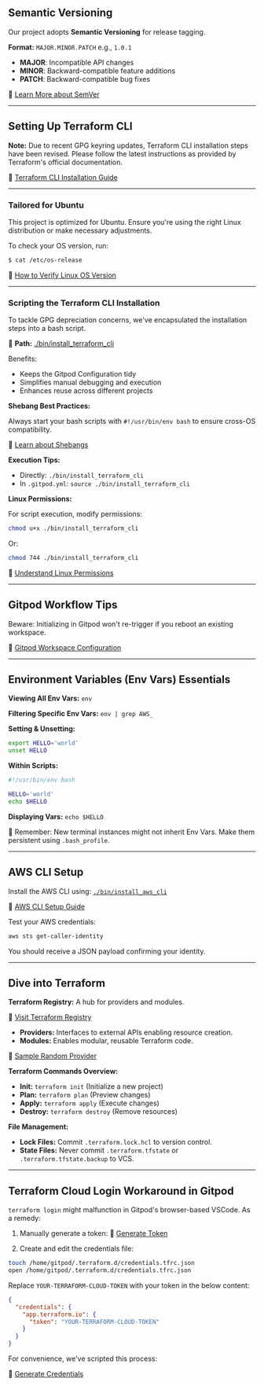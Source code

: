 ## Semantic Versioning

Our project adopts **Semantic Versioning** for release tagging.

**Format:** `MAJOR.MINOR.PATCH` e.g., `1.0.1`

- **MAJOR**: Incompatible API changes
- **MINOR**: Backward-compatible feature additions
- **PATCH**: Backward-compatible bug fixes

🔗 [Learn More about SemVer](https://semver.org/)

---

## Setting Up Terraform CLI

**Note:** Due to recent GPG keyring updates, Terraform CLI installation steps have been revised. Please follow the latest instructions as provided by Terraform's official documentation.

🔗 [Terraform CLI Installation Guide](https://developer.hashicorp.com/terraform/tutorials/aws-get-started/install-cli)

---

### Tailored for Ubuntu

This project is optimized for Ubuntu. Ensure you're using the right Linux distribution or make necessary adjustments.

To check your OS version, run:

```bash
$ cat /etc/os-release
```

🔗 [How to Verify Linux OS Version](https://www.cyberciti.biz/faq/how-to-check-os-version-in-linux-command-line/)

---

### Scripting the Terraform CLI Installation

To tackle GPG depreciation concerns, we've encapsulated the installation steps into a bash script.

📂 **Path:** [./bin/install_terraform_cli](./bin/install_terraform_cli)

Benefits:
- Keeps the Gitpod Configuration tidy
- Simplifies manual debugging and execution
- Enhances reuse across different projects

**Shebang Best Practices:**

Always start your bash scripts with `#!/usr/bin/env bash` to ensure cross-OS compatibility.

🔗 [Learn about Shebangs](https://en.wikipedia.org/wiki/Shebang_(Unix))

**Execution Tips:**

- Directly: `./bin/install_terraform_cli`
- In `.gitpod.yml`: `source ./bin/install_terraform_cli`

**Linux Permissions:**

For script execution, modify permissions:

```bash
chmod u+x ./bin/install_terraform_cli
```

Or:

```bash
chmod 744 ./bin/install_terraform_cli
```

🔗 [Understand Linux Permissions](https://en.wikipedia.org/wiki/Chmod)

---

## Gitpod Workflow Tips

Beware: Initializing in Gitpod won't re-trigger if you reboot an existing workspace.

🔗 [Gitpod Workspace Configuration](https://www.gitpod.io/docs/configure/workspaces/tasks)

---

## Environment Variables (Env Vars) Essentials

**Viewing All Env Vars:** `env`

**Filtering Specific Env Vars:** `env | grep AWS_`

**Setting & Unsetting:**

```bash
export HELLO='world'
unset HELLO
```

**Within Scripts:**

```bash
#!/usr/bin/env bash

HELLO='world'
echo $HELLO
```

**Displaying Vars:** `echo $HELLO`

📌 Remember: New terminal instances might not inherit Env Vars. Make them persistent using `.bash_profile`.

---

## AWS CLI Setup

Install the AWS CLI using: [`./bin/install_aws_cli`](./bin/install_aws_cli)

🔗 [AWS CLI Setup Guide](https://docs.aws.amazon.com/cli/latest/userguide/getting-started-install.html)

Test your AWS credentials:

```bash
aws sts get-caller-identity
```

You should receive a JSON payload confirming your identity.

---

## Dive into Terraform

**Terraform Registry:** A hub for providers and modules.

🔗 [Visit Terraform Registry](https://registry.terraform.io/)

- **Providers:** Interfaces to external APIs enabling resource creation.
- **Modules:** Enables modular, reusable Terraform code.

🔗 [Sample Random Provider](https://registry.terraform.io/providers/hashicorp/random)

**Terraform Commands Overview:**

- **Init:** `terraform init` (Initialize a new project)
- **Plan:** `terraform plan` (Preview changes)
- **Apply:** `terraform apply` (Execute changes)
- **Destroy:** `terraform destroy` (Remove resources)

**File Management:**

- **Lock Files:** Commit `.terraform.lock.hcl` to version control.
- **State Files:** Never commit `.terraform.tfstate` or `.terraform.tfstate.backup` to VCS.

---

## Terraform Cloud Login Workaround in Gitpod

`terraform login` might malfunction in Gitpod's browser-based VSCode. As a remedy:

1. Manually generate a token:
🔗 [Generate Token](https://app.terraform.io/app/settings/tokens?source=terraform-login)

2. Create and edit the credentials file:

```bash
touch /home/gitpod/.terraform.d/credentials.tfrc.json
open /home/gitpod/.terraform.d/credentials.tfrc.json
```

Replace `YOUR-TERRAFORM-CLOUD-TOKEN` with your token in the below content:

```json
{
  "credentials": {
    "app.terraform.io": {
      "token": "YOUR-TERRAFORM-CLOUD-TOKEN"
    }
  }
}
```

For convenience, we've scripted this process:

📂 [Generate Credentials](bin/generate_tfrc_credentials)